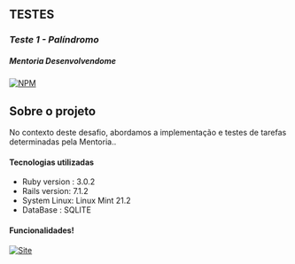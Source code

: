 ## TESTES
### *Teste 1 - Palíndromo*
##### Mentoria Desenvolvendome 
[![NPM](https://img.shields.io/npm/l/react)](https://github.com/AngeloSouza1/Mentorship_Project/blob/develop/LICENSE)

## Sobre o projeto
No contexto deste desafio, abordamos a implementação e testes de tarefas determinadas pela Mentoria..<br>

#### Tecnologias utilizadas
- Ruby version : 3.0.2 
- Rails version: 7.1.2
- System Linux:  Linux Mint 21.2
- DataBase : SQLITE

#### Funcionalidades!
 <a href="https://vimeo.com/898172295/b1675b18d5">
    <img src="https://img.shields.io/badge/ACESSO AO%20VIDEO DE DEMONSTRAÇÃO  -darkblue" alt="Site">
 </a>
